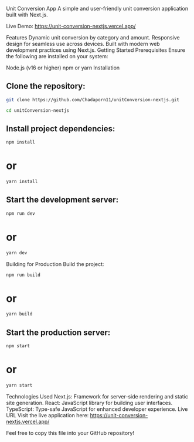 Unit Conversion App
A simple and user-friendly unit conversion application built with Next.js.

Live Demo: https://unit-conversion-nextjs.vercel.app/

Features
Dynamic unit conversion by category and amount.
Responsive design for seamless use across devices.
Built with modern web development practices using Next.js.
Getting Started
Prerequisites
Ensure the following are installed on your system:

Node.js (v16 or higher)
npm or yarn
Installation
## Clone the repository:
```sh
git clone https://github.com/Chadaporn11/unitConversion-nextjs.git
```
```sh
cd unitConversion-nextjs
```
## Install project dependencies:

```sh
npm install
```
# or
```sh
yarn install
```
## Start the development server:

```sh
npm run dev
```
# or
```sh
yarn dev
```


Building for Production
Build the project:

```sh
npm run build
```
# or
```sh
yarn build
```
## Start the production server:

```sh
npm start
```
# or
```sh
yarn start
```
Technologies Used
Next.js: Framework for server-side rendering and static site generation.
React: JavaScript library for building user interfaces.
TypeScript: Type-safe JavaScript for enhanced developer experience.
Live URL
Visit the live application here: https://unit-conversion-nextjs.vercel.app/

Feel free to copy this file into your GitHub repository!
